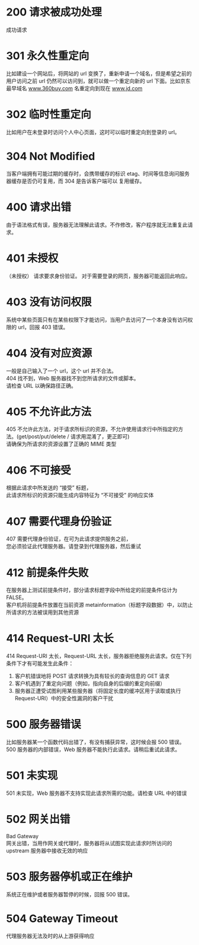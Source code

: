 200 请求被成功处理
===========

成功请求

301 永久性重定向
==========

比如建设一个网站后，将网站的 url 变换了，重新申请一个域名，但是希望之前的用户访问之前 url 仍然可以访问到，就可以做一个重定向新的 url 下面。比如京东最早域名 www.360buy.com 名重定向到现在 www.jd.com

302 临时性重定向
==========

比如用户在未登录时访问个人中心页面，这时可以临时重定向到登录的 url。

304 Not Modified
================

当客户端拥有可能过期的缓存时，会携带缓存的标识 etag、时间等信息询问服务器缓存是否仍可复用，而 304 是告诉客户端可以 复用缓存。

400 请求出错
========

由于语法格式有误，服务器无法理解此请求。不作修改，客户程序就无法重复此请求。

401 未授权
=======

（未授权） 请求要求身份验证。 对于需要登录的网页，服务器可能返回此响应。

403 没有访问权限
==========

系统中某些页面只有在某些权限下才能访问，当用户去访问了一个本身没有访问权限的 url，回报 403 错误。

404 没有对应资源
==========

一般是自己输入了一个 url，这个 url 并不合法。  
404 找不到，Web 服务器找不到您所请求的文件或脚本。  
请检查 URL 以确保路径正确。

405 不允许此方法
==========

405 不允许此方法，对于请求所标识的资源，不允许使用请求行中所指定的方法。(get/post/put/delete / 请求用混淆了，更正即可)  
请确保为所请求的资源设置了正确的 MIME 类型

406 不可接受
========

根据此请求中所发送的 “接受” 标题，  
此请求所标识的资源只能生成内容特征为 “不可接受” 的响应实体

407 需要代理身份验证
============

407 需要代理身份验证，在可为此请求提供服务之前，  
您必须验证此代理服务器。请登录到代理服务器，然后重试

412 前提条件失败
==========

在服务器上测试前提条件时，部分请求标题字段中所给定的前提条件估计为 FALSE。  
客户机将前提条件放置在当前资源 metainformation（标题字段数据）中，以防止所请求的方法被误用到其他资源

414 Request-URI 太长
==================

414 Request-URI 太长，Request-URL 太长，服务器拒绝服务此请求。仅在下列条件下才有可能发生此条件：

1.  客户机错误地将 POST 请求转换为具有较长的查询信息的 GET 请求
2.  客户机遇到了重定向问题（例如，指向自身的后缀的重定向前缀）
3.  服务器正遭受试图利用某些服务器（将固定长度的缓冲区用于读取或执行 Request-URI）中的安全性漏洞的客户干扰

500 服务器错误
=========

比如服务器某一个函数代码出错了，有没有捕获异常，这时候会报 500 错误。  
500 服务器的内部错误，Web 服务器不能执行此请求。请稍后重试此请求。

501 未实现
=======

501 未实现，Web 服务器不支持实现此请求所需的功能。请检查 URL 中的错误

502 网关出错
========

Bad Gateway  
网关出错，当用作网关或代理时，服务器将从试图实现此请求时所访问的 upstream 服务器中接收无效的响应

503 服务器停机或正在维护
==============

系统正在维护或者服务器暂停的时候，回报 500 错误。

504 Gateway Timeout
===================

代理服务器无法及时的从上游获得响应